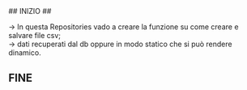 <html>
## INIZIO ##

-> In questa Repositories vado a creare la funzione su come creare e salvare file csv;<br />
-> dati recuperati dal db oppure in modo statico che si può rendere dinamico.

## FINE ##
</html>